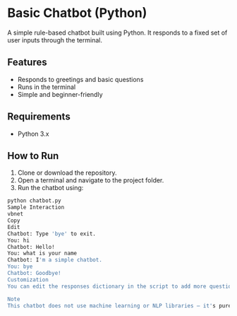 # Basic Chatbot (Python)

A simple rule-based chatbot built using Python. It responds to a fixed set of user inputs through the terminal.

## Features

- Responds to greetings and basic questions
- Runs in the terminal
- Simple and beginner-friendly

## Requirements

- Python 3.x

## How to Run

1. Clone or download the repository.
2. Open a terminal and navigate to the project folder.
3. Run the chatbot using:

```bash
python chatbot.py
Sample Interaction
vbnet
Copy
Edit
Chatbot: Type 'bye' to exit.
You: hi
Chatbot: Hello!
You: what is your name
Chatbot: I'm a simple chatbot.
You: bye
Chatbot: Goodbye!
Customization
You can edit the responses dictionary in the script to add more questions and replies.

Note
This chatbot does not use machine learning or NLP libraries — it's purely rule-based.
